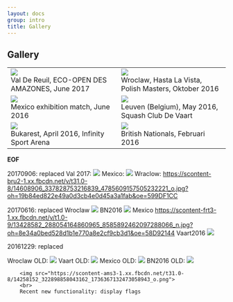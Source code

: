 ```yaml
---
layout: docs
group: intro
title: Gallery
---
```

## Gallery

<table>
<tbody>

<tr>
    <td> 
        <img src="https://scontent-bru2-1.xx.fbcdn.net/v/t31.0-8/18517967_856868821132462_8123296269935772714_o.jpg?oh=d96e14167f4694d0a4db35ac3568f46e&oe=5A14156C">
        <br>
        Val De Reuil, ECO-OPEN DES AMAZONES, June 2017
    </td>
    <td> 
        <img src="https://scontent-bru2-1.xx.fbcdn.net/v/t31.0-8/14608906_337828753216839_4785609157505232221_o.jpg?oh=8932ef3743510b0e44213168ad501179&oe=5A1498CC">
        <br>
        Wroclaw, Hasta La Vista, Polish Masters, Oktober 2016
    </td>
</tr>
<tr>
    <td> 
        <img src="https://scontent-bru2-1.xx.fbcdn.net/v/t1.0-9/13428582_288054164860965_8585892462097288066_n.jpg?oh=1d8909d5dd0d572a472f366ec19e2660&oe=5A158944">
        <br>
        Mexico exhibition match, June 2016
    </td>
    <td> 
        <img src="https://scontent-bru2-1.xx.fbcdn.net/v/t31.0-8/14500328_335885260077855_4943872768044447677_o.jpg?oh=8f01a1d507bdf2f1fcb093c77a073243&oe=59E012E7">
         <br>Leuven (Belgium), May 2016, Squash Club De Vaart
    </td>
</tr>
<tr>
    <td> 
        <img src="https://lh3.googleusercontent.com/ZAHjdwnIuW69grgutWdMqS43FJfDB19nYBRnVg7QEaBnc606R7kkZPk7s6ehLx9g-y8=h900">
         <br>Bukarest, April 2016, Infinity Sport Arena
    </td>
    <td> 
        <img src="https://scontent-bru2-1.xx.fbcdn.net/v/t31.0-8/12698450_233994013600314_950818469411218963_o.jpg?oh=a7326b2459dab63892df4aaa42570995&oe=59D61012">
        <br>
        British Nationals, Februari 2016
    </td>
</tr>

</tbody>
</table>

__EOF__

20170906: replaced
Val 2017:      <img src="https://scontent-bru2-1.xx.fbcdn.net/v/t31.0-8/18517967_856868821132462_8123296269935772714_o.jpg?oh=ed07db74c08028672b90e23cb2648541&oe=599D6E6C">
Mexico:        <img src="https://scontent-bru2-1.xx.fbcdn.net/v/t1.0-9/13428582_288054164860965_8585892462097288066_n.jpg?oh=d6e265b4a4a095c43c31a50270aa6cd4&oe=599EE244">
Wraclow:       https://scontent-bru2-1.xx.fbcdn.net/v/t31.0-8/14608906_337828753216839_4785609157505232221_o.jpg?oh=19b84ed822e49a0d3cb4e0d45a3a1fab&oe=599DF1CC

20170616: replaced
Wroclaw        <img src="https://scontent-frt3-1.xx.fbcdn.net/v/t31.0-8/14608906_337828753216839_4785609157505232221_o.jpg?oh=04c93cf5b5d6f621c1eab26cb8d4994d&oe=58D830CC">
BN2016        <img src="https://scontent-frt3-1.xx.fbcdn.net/v/t31.0-8/11416321_234981996834849_5108000447367996431_o.jpg?oh=0f50675669c92cd4b4f6bec9a07ad2f2&oe=58E03488">
Mexico    https://scontent-frt3-1.xx.fbcdn.net/v/t1.0-9/13428582_288054164860965_8585892462097288066_n.jpg?oh=8e34a0bed528d1b1e770a8e2cf9cb3d1&oe=58D92144
Vaart2016        <img src="https://scontent-frt3-1.xx.fbcdn.net/v/t31.0-8/14500328_335885260077855_4943872768044447677_o.jpg?oh=3c3880960c9e3e7ed4559b41c55b614c&oe=58F2C4E7">

20161229: replaced

Wroclaw OLD:        <img src="https://scontent-ams3-1.xx.fbcdn.net/t31.0-8/14560180_1433275060020451_3639834718156039649_o.jpg">
Vaart OLD:          <img src="https://scontent-ams3-1.xx.fbcdn.net/t31.0-8/14500328_335885260077855_4943872768044447677_o.jpg">
Mexico OLD:        <img src="https://scontent-amt2-1.xx.fbcdn.net/v/t1.0-9/13428582_288054164860965_8585892462097288066_n.jpg?oh=a05e534b5b0a5f5ceeded6297c580ce4&amp;oe=58627A44">
BN2016 OLD:        <img src="https://scontent-amt2-1.xx.fbcdn.net/t31.0-8/12698450_233994013600314_950818469411218963_o.jpg">

        <img src="https://scontent-ams3-1.xx.fbcdn.net/t31.0-8/14258152_322898858043162_1736367132473058943_o.png">
        <br>
        Recent new functionality: display flags
